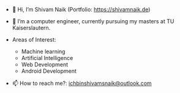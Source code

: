 - 👋 Hi, I’m Shivam Naik (Portfolio: https://shivamnaik.de)
- 🌱 I’m a computer engineer, currently pursuing my masters at TU Kaiserslautern.
- Areas of Interest: 
  -   Machine learning
  -   Artificial Intelligence
  -   Web Development
  -   Android Development
   
- 📫 How to reach me?: ichbinshivamsnaik@outlook.com

<!---
shivamsnaik/shivamsnaik is a ✨ special ✨ repository because its `README.md` (this file) appears on your GitHub profile.
You can click the Preview link to take a look at your changes.
--->
